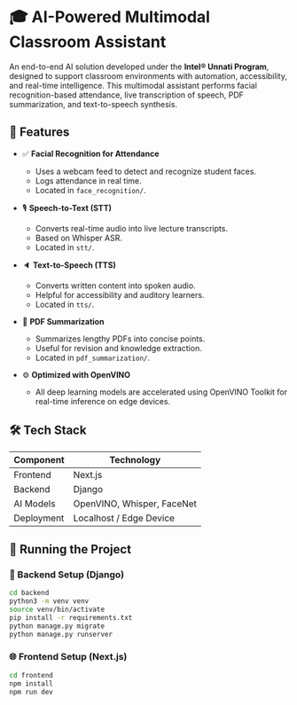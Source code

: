 # 🎓 AI-Powered Multimodal Classroom Assistant

An end-to-end AI solution developed under the **Intel® Unnati Program**, designed to support classroom environments with automation, accessibility, and real-time intelligence. This multimodal assistant performs facial recognition-based attendance, live transcription of speech, PDF summarization, and text-to-speech synthesis.

## 📌 Features

- ✅ **Facial Recognition for Attendance**
  - Uses a webcam feed to detect and recognize student faces.
  - Logs attendance in real time.
  - Located in `face_recognition/`.

- 🎙 **Speech-to-Text (STT)**
  - Converts real-time audio into live lecture transcripts.
  - Based on Whisper ASR.
  - Located in `stt/`.

- 🔈 **Text-to-Speech (TTS)**
  - Converts written content into spoken audio.
  - Helpful for accessibility and auditory learners.
  - Located in `tts/`.

- 📄 **PDF Summarization**
  - Summarizes lengthy PDFs into concise points.
  - Useful for revision and knowledge extraction.
  - Located in `pdf_summarization/`.

- ⚙️ **Optimized with OpenVINO**
  - All deep learning models are accelerated using OpenVINO Toolkit for real-time inference on edge devices.

## 🛠️ Tech Stack

| Component     | Technology                  |
|---------------|-----------------------------|
| Frontend      | Next.js                     |
| Backend       | Django                      |
| AI Models     | OpenVINO, Whisper, FaceNet  |
| Deployment    | Localhost / Edge Device     |

## 🚀 Running the Project

### 🔧 Backend Setup (Django)
```bash
cd backend
python3 -m venv venv
source venv/bin/activate
pip install -r requirements.txt
python manage.py migrate
python manage.py runserver
```
### 🌐 Frontend Setup (Next.js)
```bash
cd frontend
npm install
npm run dev
```


